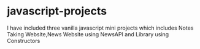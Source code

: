 # javascript-projects
I have included three vanilla javascript mini projects which includes Notes Taking Website,News Website using NewsAPI and Library using Constructors
